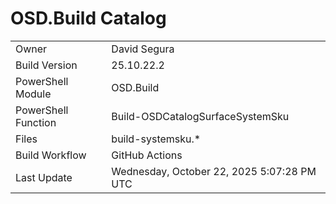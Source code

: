 ﻿# OSD.Build Catalog

| | |
|-|-|
| Owner | David Segura |
| Build Version | 25.10.22.2 |
| PowerShell Module | OSD.Build |
| PowerShell Function | Build-OSDCatalogSurfaceSystemSku |
| Files | build-systemsku.* |
| Build Workflow | GitHub Actions |
| Last Update | Wednesday, October 22, 2025 5:07:28 PM UTC |
